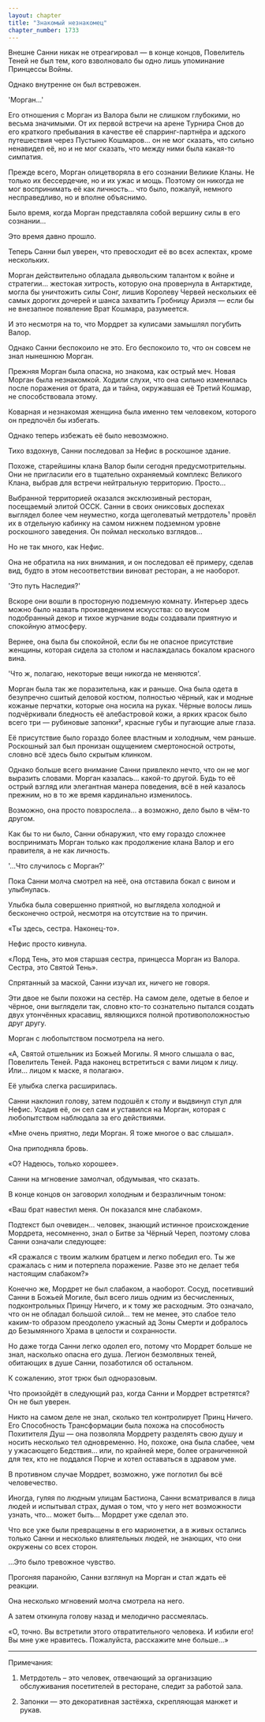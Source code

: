 ```yaml
---
layout: chapter
title: "Знакомый незнакомец"
chapter_number: 1733
---
```




Внешне Санни никак не отреагировал — в конце концов, Повелитель Теней не был тем, кого взволновало бы одно лишь упоминание Принцессы Войны.

Однако внутренне он был встревожен.

'Морган...'

Его отношения с Морган из Валора были не слишком глубокими, но весьма значимыми. От их первой встречи на арене Турнира Снов до его краткого пребывания в качестве её спарринг-партнёра и адского путешествия через Пустыню Кошмаров... он не мог сказать, что сильно ненавидел её, но и не мог сказать, что между ними была какая-то симпатия.

Прежде всего, Морган олицетворяла в его сознании Великие Кланы. Не только их бессердечие, но и их ужас и мощь. Поэтому он никогда не мог воспринимать её как личность... что было, пожалуй, немного несправедливо, но и вполне объяснимо.

Было время, когда Морган представляла собой вершину силы в его сознании...

Это время давно прошло.

Теперь Санни был уверен, что превосходит её во всех аспектах, кроме нескольких.

Морган действительно обладала дьявольским талантом к войне и стратегии... жестокая хитрость, которую она провернула в Антарктиде, могла бы уничтожить силы Сонг, лишив Королеву Червей нескольких её самых дорогих дочерей и шанса захватить Гробницу Ариэля — если бы не внезапное появление Врат Кошмара, разумеется.

И это несмотря на то, что Мордрет за кулисами замышлял погубить Валор.

Однако Санни беспокоило не это. Его беспокоило то, что он совсем не знал нынешнюю Морган.

Прежняя Морган была опасна, но знакома, как острый меч. Новая Морган была незнакомкой. Ходили слухи, что она сильно изменилась после поражения от брата, да и тайна, окружавшая её Третий Кошмар, не способствовала этому.

Коварная и незнакомая женщина была именно тем человеком, которого он предпочёл бы избегать.

Однако теперь избежать её было невозможно.

Тихо вздохнув, Санни последовал за Нефис в роскошное здание.

Похоже, старейшины клана Валор были сегодня предусмотрительны. Они не пригласили его в тщательно охраняемый комплекс Великого Клана, выбрав для встречи нейтральную территорию. Просто...

Выбранной территорией оказался эксклюзивный ресторан, посещаемый элитой ОССК. Санни в своих ониксовых доспехах выглядел более чем неуместно, когда щеголеватый метрдотель¹ провёл их в отдельную кабинку на самом нижнем подземном уровне роскошного заведения. Он поймал несколько взглядов...

Но не так много, как Нефис.

Она не обратила на них внимания, и он последовал её примеру, сделав вид, будто в этом несоответствии виноват ресторан, а не наоборот.

'Это путь Наследия?'

Вскоре они вошли в просторную подземную комнату. Интерьер здесь можно было назвать произведением искусства: со вкусом подобранный декор и тихое журчание воды создавали приятную и спокойную атмосферу.

Вернее, она была бы спокойной, если бы не опасное присутствие женщины, которая сидела за столом и наслаждалась бокалом красного вина.

'Что ж, полагаю, некоторые вещи никогда не меняются'.

Морган была так же поразительна, как и раньше. Она была одета в безупречно сшитый деловой костюм, полностью чёрный, как и модные кожаные перчатки, которые она носила на руках. Чёрные волосы лишь подчёркивали бледность её алебастровой кожи, а ярких красок было всего три — рубиновые запонки², красные губы и пугающие алые глаза.

Её присутствие было гораздо более властным и холодным, чем раньше. Роскошный зал был пронизан ощущением смертоносной остроты, словно всё здесь было скрытым клинком.

Однако больше всего внимание Санни привлекло нечто, что он не мог выразить словами. Морган казалась... какой-то другой. Будь то её острый взгляд или элегантная манера поведения, всё в ней казалось прежним, но в то же время кардинально изменилось.

Возможно, она просто повзрослела... а возможно, дело было в чём-то другом.

Как бы то ни было, Санни обнаружил, что ему гораздо сложнее воспринимать Морган только как продолжение клана Валор и его правителя, а не как личность.

'...Что случилось с Морган?'

Пока Санни молча смотрел на неё, она отставила бокал с вином и улыбнулась.

Улыбка была совершенно приятной, но выглядела холодной и бесконечно острой, несмотря на отсутствие на то причин.

«Ты здесь, сестра. Наконец-то».

Нефис просто кивнула.

«Лорд Тень, это моя старшая сестра, принцесса Морган из Валора. Сестра, это Святой Тень».

Спрятанный за маской, Санни изучал их, ничего не говоря.

Эти двое не были похожи на сестёр. На самом деле, одетые в белое и чёрное, они выглядели так, словно кто-то сознательно пытался создать двух утончённых красавиц, являющихся полной противоположностью друг другу.

Морган с любопытством посмотрела на него.

«А, Святой отшельник из Божьей Могилы. Я много слышала о вас, Повелитель Теней. Рада наконец встретиться с вами лицом к лицу. Или... лицом к маске, я полагаю».

Её улыбка слегка расширилась.

Санни наклонил голову, затем подошёл к столу и выдвинул стул для Нефис. Усадив её, он сел сам и уставился на Морган, которая с любопытством наблюдала за его действиями.

«Мне очень приятно, леди Морган. Я тоже многое о вас слышал».

Она приподняла бровь.

«О? Надеюсь, только хорошее».

Санни на мгновение замолчал, обдумывая, что сказать.

В конце концов он заговорил холодным и безразличным тоном:

«Ваш брат навестил меня. Он показался мне слабаком».

Подтекст был очевиден... человек, знающий истинное происхождение Мордрета, несомненно, знал о Битве за Чёрный Череп, поэтому слова Санни означали следующее:

«Я сражался с твоим жалким братцем и легко победил его. Ты же сражалась с ним и потерпела поражение. Разве это не делает тебя настоящим слабаком?»

Конечно же, Мордрет не был слабаком, а наоборот. Сосуд, посетивший Санни в Божьей Могиле, был всего лишь одним из бесчисленных, подконтрольных Принцу Ничего, и к тому же расходным. Это означало, что он не обладал большой силой... тем не менее, это слабое тело каким-то образом преодолело ужасный ад Зоны Смерти и добралось до Безымянного Храма в целости и сохранности.

Но даже тогда Санни легко одолел его, потому что Мордрет больше не знал, насколько опасна его душа. Легион безмолвных теней, обитающих в душе Санни, позаботился об остальном.

К сожалению, этот трюк был одноразовым.

Что произойдёт в следующий раз, когда Санни и Мордрет встретятся? Он не был уверен.

Никто на самом деле не знал, сколько тел контролирует Принц Ничего. Его Способность Трансформации была похожа на способность Похитителя Душ — она позволяла Мордрету разделять свою душу и носить несколько тел одновременно. Но, похоже, она была слабее, чем у ужасающего Бедствия... или, по крайней мере, более ограниченной для тех, кто не поддался Порче и хотел оставаться в здравом уме.

В противном случае Мордрет, возможно, уже поглотил бы всё человечество.

Иногда, гуляя по людным улицам Бастиона, Санни всматривался в лица людей и испытывал страх, думая о том, что у него нет возможности узнать, что... может быть... Мордрет уже сделал это.

Что все уже были превращены в его марионетки, а в живых остались только Санни и несколько влиятельных людей, не знающих, что они окружены со всех сторон.

...Это было тревожное чувство.

Прогоняя паранойю, Санни взглянул на Морган и стал ждать её реакции.

Она несколько мгновений молча смотрела на него.

А затем откинула голову назад и мелодично рассмеялась.

«О, точно. Вы встретили этого отвратительного человека. И избили его! Вы мне уже нравитесь. Пожалуйста, расскажите мне больше...»

***

Примечания:

1. Метрдотель – это человек, отвечающий за организацию обслуживания посетителей в ресторане, следит за работой зала.

2. Запонки — это декоративная застёжка, скрепляющая манжет и рукав.

